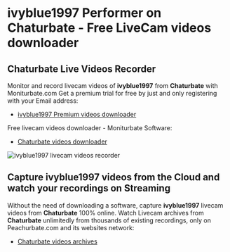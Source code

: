 # ivyblue1997 Performer on Chaturbate - Free LiveCam videos downloader

## Chaturbate Live Videos Recorder

Monitor and record livecam videos of **ivyblue1997** from **Chaturbate** with Moniturbate.com
Get a premium trial for free by just and only registering with your Email address:
* [ivyblue1997 Premium videos downloader](https://moniturbate.com/request-demo-licence-key.html)

Free livecam videos downloader - Moniturbate Software:
* [Chaturbate videos downloader](https://moniturbate.com/moniturbate-download-software.html)

![ivyblue1997 livecam videos recorder](https://peachurnet.com/templates/moniturbate-software.png)


## Capture ivyblue1997 videos from the Cloud and watch your recordings on Streaming

Without the need of downloading a software, capture **ivyblue1997** livecam videos from **Chaturbate** 100% online.
Watch Livecam archives from **Chaturbate** unlimitedly from thousands of existing recordings, only on Peachurbate.com and its websites network:
* [Chaturbate videos archives](https://peachurnet.com/)